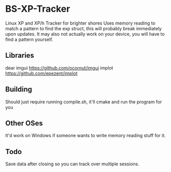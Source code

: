 # BS-XP-Tracker
Linux XP and XP/h Tracker for brighter shores
Uses memory reading to match a pattern to find the exp struct, this will probably break immediately upon updates.
It may also not actually work on your device, you will have to find a pattern yourself.

## Libraries
dear imgui https://github.com/ocornut/imgui
implot https://github.com/epezent/implot

## Building
Should just require running compile.sh, it'll cmake and run the program for you

## Other OSes
It'd work on Windows if someone wants to write memory reading stuff for it.

## Todo
Save data after closing so you can track over multiple sessions.